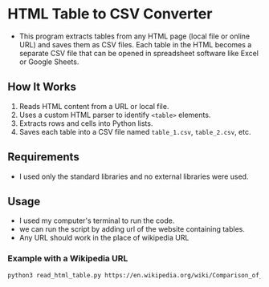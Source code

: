 # HTML Table to CSV Converter

- This program extracts tables from any HTML page (local file or online URL) and saves them as CSV files. Each table in the HTML becomes a separate CSV file that can be opened in spreadsheet software like Excel or Google Sheets.

## How It Works

1. Reads HTML content from a URL or local file.
2. Uses a custom HTML parser to identify `<table>` elements.
3. Extracts rows and cells into Python lists.
4. Saves each table into a CSV file named `table_1.csv`, `table_2.csv`, etc.

## Requirements
- I used only the standard libraries and no external libraries were used.

## Usage
- I used my computer's terminal to run the code.
- we can run the script by adding url of the website containing tables.
- Any URL should work in the place of wikipedia URL
  
### Example with a Wikipedia URL
```bash
python3 read_html_table.py https://en.wikipedia.org/wiki/Comparison_of_programming_languages

